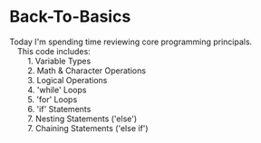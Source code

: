 # Back-To-Basics
Today I'm spending time reviewing core programming principals. 
<br>
&emsp;This code includes: 
<br>&emsp;&emsp; 1. Variable Types
<br>&emsp;&emsp; 2. Math & Character Operations
<br>&emsp;&emsp; 3. Logical Operations
<br>&emsp;&emsp; 4. 'while' Loops
<br>&emsp;&emsp; 5. 'for' Loops
<br>&emsp;&emsp; 6. 'if' Statements
<br>&emsp;&emsp; 7. Nesting Statements ('else')
<br>&emsp;&emsp; 7. Chaining Statements ('else if')
